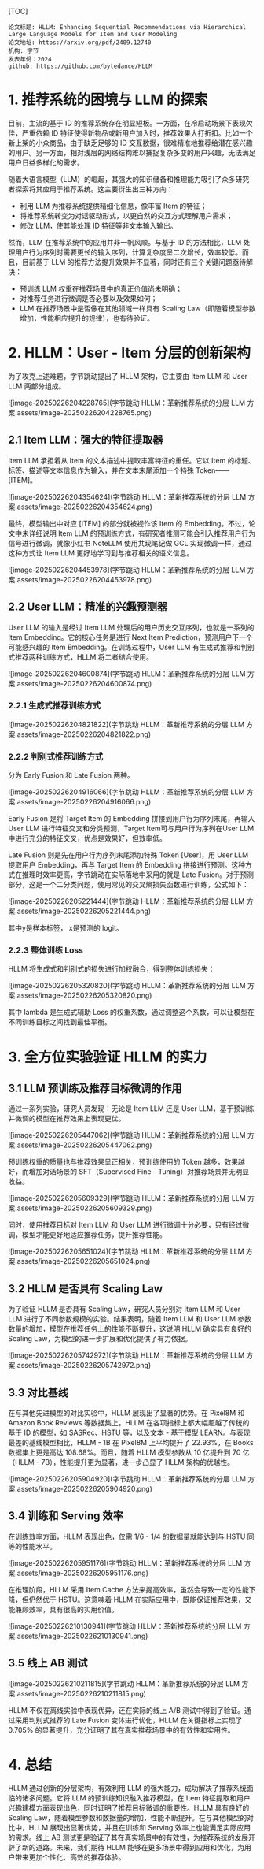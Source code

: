 [TOC]

```
论文标题: HLLM: Enhancing Sequential Recommendations via Hierarchical Large Language Models for Item and User Modeling
论文地址: https://arxiv.org/pdf/2409.12740 
机构: 字节 
发表年份：2024
github: https://github.com/bytedance/HLLM
```

# 1. 推荐系统的困境与 LLM 的探索

目前，主流的基于 ID 的推荐系统存在明显短板。一方面，在冷启动场景下表现欠佳，严重依赖 ID 特征使得新物品或新用户加入时，推荐效果大打折扣。比如一个新上架的小众商品，由于缺乏足够的 ID 交互数据，很难精准地推荐给潜在感兴趣的用户。另一方面，相对浅层的网络结构难以捕捉复杂多变的用户兴趣，无法满足用户日益多样化的需求。

随着大语言模型（LLM）的崛起，其强大的知识储备和推理能力吸引了众多研究者探索将其应用于推荐系统。这主要衍生出三种方向：

- 利用 LLM 为推荐系统提供精细化信息，像丰富 Item 的特征；
- 将推荐系统转变为对话驱动形式，以更自然的交互方式理解用户需求；
- 修改 LLM，使其能处理 ID 特征等非文本输入输出。

然而，LLM 在推荐系统中的应用并非一帆风顺。与基于 ID 的方法相比，LLM 处理用户行为序列时需要更长的输入序列，计算复杂度呈二次增长，效率较低。而且，目前基于 LLM 的推荐方法提升效果并不显著，同时还有三个关键问题亟待解决：

- 预训练 LLM 权重在推荐场景中的真正价值尚未明确；
- 对推荐任务进行微调是否必要以及效果如何；
- LLM 在推荐场景中是否像在其他领域一样具有 Scaling Law（即随着模型参数增加，性能相应提升的规律），也有待验证。

# 2. HLLM：User - Item 分层的创新架构

为了攻克上述难题，字节跳动提出了 HLLM 架构，它主要由 Item LLM 和 User LLM 两部分组成。

![image-20250226204228765](字节跳动 HLLM：革新推荐系统的分层 LLM 方案.assets/image-20250226204228765.png)

## 2.1 Item LLM：强大的特征提取器

Item LLM 承担着从 Item 的文本描述中提取丰富特征的重任。它以 Item 的标题、标签、描述等文本信息作为输入，并在文本末尾添加一个特殊 Token——[ITEM]。

![image-20250226204354624](字节跳动 HLLM：革新推荐系统的分层 LLM 方案.assets/image-20250226204354624.png)

最终，模型输出中对应 [ITEM] 的部分就被视作该 Item 的 Embedding。不过，论文中未详细说明 Item LLM 的预训练方式，有研究者推测可能会引入推荐用户行为信号进行微调，就像小红书 NoteLLM 使用共现笔记做 GCL 实现微调一样，通过这种方式让 Item LLM 更好地学习到与推荐相关的语义信息。

![image-20250226204453978](字节跳动 HLLM：革新推荐系统的分层 LLM 方案.assets/image-20250226204453978.png)

## 2.2 User LLM：精准的兴趣预测器

User LLM 的输入是经过 Item LLM 处理后的用户历史交互序列，也就是一系列的 Item Embedding。它的核心任务是进行 Next Item Prediction，预测用户下一个可能感兴趣的 Item Embedding。在训练过程中，User LLM 有生成式推荐和判别式推荐两种训练方式，HLLM 将二者结合使用。

![image-20250226204600874](字节跳动 HLLM：革新推荐系统的分层 LLM 方案.assets/image-20250226204600874.png)

### 2.2.1 生成式推荐训练方式

![image-20250226204821822](字节跳动 HLLM：革新推荐系统的分层 LLM 方案.assets/image-20250226204821822.png)

### 2.2.2 判别式推荐训练方式

分为 Early Fusion 和 Late Fusion 两种。

![image-20250226204916066](字节跳动 HLLM：革新推荐系统的分层 LLM 方案.assets/image-20250226204916066.png)

Early Fusion 是将 Target Item 的 Embedding 拼接到用户行为序列末尾，再输入 User LLM 进行特征交叉和分类预测，Target Item可与用户行为序列在User LLM中进行充分的特征交叉，优点是效果好，但效率低。

Late Fusion 则是先在用户行为序列末尾添加特殊 Token [User]，用 User LLM 提取用户 Embedding，再与 Target Item 的 Embedding 拼接进行预测。这种方式在推理时效率更高，字节跳动在实际落地中采用的就是 Late Fusion。对于预测部分，这是一个二分类问题，使用常见的交叉熵损失函数进行训练，公式如下：

![image-20250226205221444](字节跳动 HLLM：革新推荐系统的分层 LLM 方案.assets/image-20250226205221444.png)

其中y是样本标签， x是预测的 logit。

### 2.2.3 整体训练 Loss

HLLM 将生成式和判别式的损失进行加权融合，得到整体训练损失：

![image-20250226205320820](字节跳动 HLLM：革新推荐系统的分层 LLM 方案.assets/image-20250226205320820.png)

其中 lambda 是生成式辅助 Loss 的权重系数，通过调整这个系数，可以让模型在不同训练目标之间找到最佳平衡。

# 3. 全方位实验验证 HLLM 的实力

## 3.1 LLM 预训练及推荐目标微调的作用

通过一系列实验，研究人员发现：无论是 Item LLM 还是 User LLM，基于预训练并微调的模型在推荐效果上表现更优。

![image-20250226205447062](字节跳动 HLLM：革新推荐系统的分层 LLM 方案.assets/image-20250226205447062.png)

预训练权重的质量也与推荐效果呈正相关，预训练使用的 Token 越多，效果越好，而增加对话场景的 SFT（Supervised Fine - Tuning）对推荐场景并无明显收益。

![image-20250226205609329](字节跳动 HLLM：革新推荐系统的分层 LLM 方案.assets/image-20250226205609329.png)

同时，使用推荐目标对 Item LLM 和 User LLM 进行微调十分必要，只有经过微调，模型才能更好地适应推荐任务，提升推荐性能。

![image-20250226205651024](字节跳动 HLLM：革新推荐系统的分层 LLM 方案.assets/image-20250226205651024.png)

## 3.2 HLLM 是否具有 Scaling Law

为了验证 HLLM 是否具有 Scaling Law，研究人员分别对 Item LLM 和 User LLM 进行了不同参数规模的实验。结果表明，随着 Item LLM 和 User LLM 参数数量的增加，模型在推荐任务上的性能不断提升，这说明 HLLM 确实具有良好的 Scaling Law，为模型的进一步扩展和优化提供了有力依据。

![image-20250226205742972](字节跳动 HLLM：革新推荐系统的分层 LLM 方案.assets/image-20250226205742972.png)

## 3.3 对比基线

在与其他先进模型的对比实验中，HLLM 展现出了显著的优势。在 Pixel8M 和 Amazon Book Reviews 等数据集上，HLLM 在各项指标上都大幅超越了传统的基于 ID 的模型，如 SASRec、HSTU 等，以及文本 - 基于模型 LEARN。与表现最差的基线模型相比，HLLM - 1B 在 Pixel8M 上平均提升了 22.93%，在 Books 数据集上更是高达 108.68%。而且，随着 HLLM 模型参数从 10 亿提升到 70 亿（HLLM - 7B），性能提升更为显著，进一步凸显了 HLLM 架构的优越性。

![image-20250226205904920](字节跳动 HLLM：革新推荐系统的分层 LLM 方案.assets/image-20250226205904920.png)

## 3.4 训练和 Serving 效率

在训练效率方面，HLLM 表现出色，仅需 1/6 - 1/4 的数据量就能达到与 HSTU 同等的性能水平。

![image-20250226205951176](字节跳动 HLLM：革新推荐系统的分层 LLM 方案.assets/image-20250226205951176.png)

在推理阶段，HLLM 采用 Item Cache 方法来提高效率，虽然会导致一定的性能下降，但仍然优于 HSTU。这意味着 HLLM 在实际应用中，既能保证推荐效果，又能兼顾效率，具有很高的实用价值。

![image-20250226210130941](字节跳动 HLLM：革新推荐系统的分层 LLM 方案.assets/image-20250226210130941.png)

## 3.5 线上 AB 测试

![image-20250226210211815](字节跳动 HLLM：革新推荐系统的分层 LLM 方案.assets/image-20250226210211815.png)

HLLM 不仅在离线实验中表现优异，还在实际的线上 A/B 测试中得到了验证。通过采用判别式推荐的 Late Fusion 变体进行优化，HLLM 在关键指标上实现了 0.705% 的显著提升，充分证明了其在真实推荐场景中的有效性和实用性。

# 4. 总结

HLLM 通过创新的分层架构，有效利用 LLM 的强大能力，成功解决了推荐系统面临的诸多问题。它将 LLM 的预训练知识融入推荐模型，在 Item 特征提取和用户兴趣建模方面表现出色，同时证明了推荐目标微调的重要性。HLLM 具有良好的 Scaling Law，随着模型参数和数据量的增加，性能不断提升。在与其他模型的对比中，HLLM 展现出显著优势，并且在训练和 Serving 效率上也能满足实际应用的需求。线上 AB 测试更是验证了其在真实场景中的有效性，为推荐系统的发展开辟了新的道路。未来，我们期待 HLLM 能够在更多场景中得到应用和优化，为用户带来更加个性化、高效的推荐体验。







